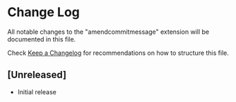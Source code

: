 # Change Log

All notable changes to the "amendcommitmessage" extension will be documented in this file.

Check [Keep a Changelog](http://keepachangelog.com/) for recommendations on how to structure this file.

## [Unreleased]

- Initial release